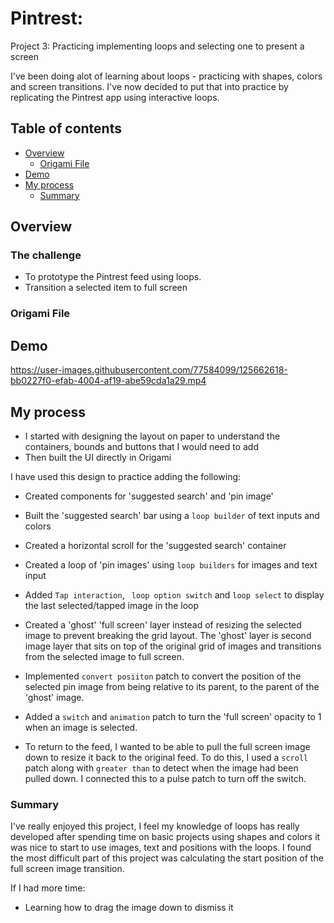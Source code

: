 # Pintrest: 

Project 3: Practicing implementing loops and selecting one to present a screen

I've been doing alot of learning about loops - practicing with shapes, colors and screen transitions. I've now decided to put that into practice by replicating the Pintrest app using interactive loops.


## Table of contents

- [Overview](#overview)
  - [Origami File](#Origami-File)
- [Demo](#Demo)
- [My process](#my-process)
  - [Summary](#summary)


## Overview

### The challenge

- To prototype the Pintrest feed using loops. 
- Transition a selected item to full screen 


### Origami File 



## Demo 

https://user-images.githubusercontent.com/77584099/125662618-bb0227f0-efab-4004-af19-abe59cda1a29.mp4



## My process

- I started with designing the layout on paper to understand the containers, bounds and buttons that I would need to add
- Then built the UI directly in Origami 

I have used this design to practice adding the following:

- Created components for 'suggested search' and 'pin image'
- Built the 'suggested search' bar using a `loop builder` of text inputs and colors
- Created a horizontal scroll for the 'suggested search' container
- Created a loop of 'pin images' using `loop builders` for images and text input
- Added `Tap interaction`, ` loop option switch` and `loop select` to display the last selected/tapped image in the loop
- Created a 'ghost' 'full screen' layer instead of resizing the selected image to prevent breaking the grid layout. The 'ghost' layer is second image layer that sits on top of the original grid of images and transitions from the selected image to full screen.
- Implemented `convert posiiton` patch to convert the position of the selected pin image from being relative to its parent, to the parent of the 'ghost' image. 

- Added a `switch` and `animation` patch to turn the 'full screen' opacity to 1 when an image is selected. 
- To return to the feed, I wanted to be able to pull the full screen image down to resize it back to the original feed. To do this, I used  a `scroll` patch along with `greater than` to detect when the image had been pulled down. I connected this to a pulse patch to turn off the switch. 



### Summary

I've really enjoyed this project, I feel my knowledge of loops has really developed after spending time on basic projects using shapes and colors it was nice to start to use images, text and positions with the loops. I found the most difficult part of this project was calculating the start position of the full screen image transition.


If I had more time: 

- Learning how to drag the image down to dismiss it 

